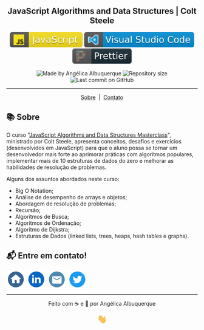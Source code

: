 <h2 align="center">
  JavaScript Algorithms and Data Structures | Colt Steele
</h2>

<p align="center">
<!-- <img alt="badge html" src="https://raw.githubusercontent.com/angelicaalbuquerque/badges-and-icons/f96545c39b9ff34534ee166d78e4bcef00de3928/badges/html.svg"> -->
<img alt="badge javascript" src="https://raw.githubusercontent.com/angelicaalbuquerque/badges-and-icons/d369e43d97e48a84cda8328adbd77b1ba280ebbf/badges/javascript.svg">
<img alt="badge vscode" src="https://raw.githubusercontent.com/angelicaalbuquerque/badges-and-icons/f96545c39b9ff34534ee166d78e4bcef00de3928/badges/visual-studio-code.svg">
<img alt="badge prettier" src="https://raw.githubusercontent.com/angelicaalbuquerque/badges-and-icons/f96545c39b9ff34534ee166d78e4bcef00de3928/badges/prettier-2.svg">
</p>

<p align="center">
<img alt="Made by Angélica Albuquerque" src="https://img.shields.io/badge/made%20by-Angélica Albuquerque-%20?color=858584">
<img alt="Repository size" src="https://img.shields.io/github/repo-size/angelicaalbuquerque/javascript-algorithms-and-data-structures_colt-steele?color=858584">
<img alt="Last commit on GitHub" src="https://img.shields.io/github/last-commit/angelicaalbuquerque/javascript-algorithms-and-data-structures_colt-steele?color=858584">
</p>

---

<p align="center">
  <a href="#-Sobre">Sobre</a>&nbsp;&nbsp;|&nbsp;
  <!-- <a>
    <a href="#-Acessar-os-projetos">Acessar os projetos</a>&nbsp;&nbsp;|&nbsp;
  <a> -->
  <a href="#-Entre-em-contato">Contato</a>
</p>

## 📚 Sobre

O curso "[JavaScript Algorithms and Data Structures Masterclass](https://www.udemy.com/course/js-algorithms-and-data-structures-masterclass/)", ministrado por Colt Steele, apresenta conceitos, desafios e exercícios (desenvolvidos em JavaScript) para que o aluno possa se tornar um desenvolvedor mais forte ao aprimorar práticas com algoritmos populares, implementar mais de 10 estruturas de dados do zero e melhorar as habilidades de resolução de problemas.

Alguns dos assuntos abordados neste curso:

- Big O Notation;
- Análise de desempenho de arrays e objetos;
- Abordagem de resolução de problemas;
- Recursão;
- Algoritmos de Busca;
- Algoritmos de Ordenação;
- Algoritmo de Dijkstra;
- Estruturas de Dados (linked lists, trees, heaps, hash tables e graphs).

<!-- ## 💻 Acessar os projetos

_Os estudos serão compartilhados em breve._ -->

## 📬 Entre em contato!

<p align="left">
    <a href="https://www.frontangie.dev/" target="blank" style="text-decoration: none; color: unset;">
    <img align="center" src="https://raw.githubusercontent.com/angelicaalbuquerque/badges-and-icons/main/icons/circle/portfolio.svg" alt="frontangie.dev" height="50" width="50" />
  </a>
  <a href="https://linkedin.com/in/angelica-albuquerque/" target="blank" style="text-decoration: none; color: unset;">
    <img align="center" src="https://raw.githubusercontent.com/angelicaalbuquerque/badges-and-icons/main/icons/circle/linkedin.svg" alt="Linkedin" height="50" width="50" />
  </a>
  <a href="mailto:hi@frontangie.dev" target="blank" style="text-decoration: none;">
    <img align="center" src="https://raw.githubusercontent.com/angelicaalbuquerque/badges-and-icons/main/icons/circle/email.svg" alt="Email" height="50" width="50" />
  </a>
  <a href="https://twitter.com/frontangie" target="blank" style="text-decoration: none;">
    <img align="center" src="https://raw.githubusercontent.com/angelicaalbuquerque/badges-and-icons/main/icons/circle/twitter.svg" alt="Twitter" height="50" width="50" />
    </a>
</p>

---


<p align="center">
Feito com ☕ e 🖤 por Angélica Albuquerque
</p>

<p align="center">
<img src="https://raw.githubusercontent.com/angelicaalbuquerque/badges-and-icons/main/gif/hi.gif" width="25px" height="25px"> 
</p>
